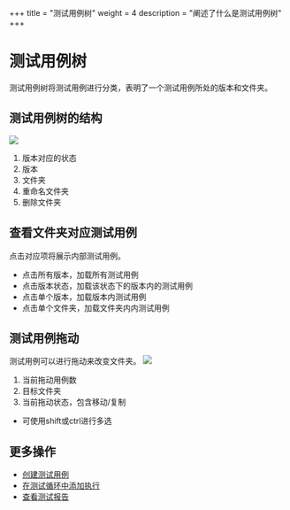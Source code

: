 +++
title = "测试用例树"
weight = 4
description = "阐述了什么是测试用例树"
+++

# 测试用例树

测试用例树将测试用例进行分类，表明了一个测试用例所处的版本和文件夹。

## 测试用例树的结构

![](/img/docs/user-guide/test-management/issue-tree/tree-shape.png)

1. 版本对应的状态
1. 版本
1. 文件夹
2. 重命名文件夹
2. 删除文件夹


## 查看文件夹对应测试用例

点击对应项将展示内部测试用例。

- 点击所有版本，加载所有测试用例
- 点击版本状态，加载该状态下的版本内的测试用例
- 点击单个版本，加载版本内测试用例
- 点击单个文件夹，加载文件夹内内测试用例

## 测试用例拖动

测试用例可以进行拖动来改变文件夹。
![](/img/docs/user-guide/test-management/issue-tree/issue-drag.png)

1. 当前拖动用例数
3. 目标文件夹
4. 当前拖动状态，包含移动/复制

- 可使用shift或ctrl进行多选

## 更多操作

- [创建测试用例](../create-case)
- [在测试循环中添加执行](../../test-cycle/add-execution)
- [查看测试报告](../../test-report/)